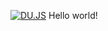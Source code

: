 [![DU.JS](https://raw.githubusercontent.com/ausername-1/du.js/main/assets/du-js.png "DU.JS")](https://raw.githubusercontent.com/ausername-1/du.js "DU.JS")
Hello world!
